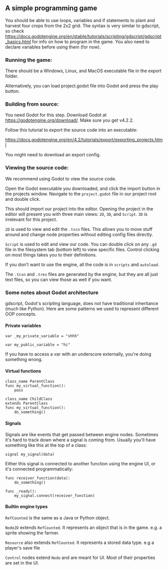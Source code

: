 ## A simple programming game

You should be able to use loops, variables and
if statements to plant and harvest four crops
from the 2x2 grid. The syntax is very similar to
gdscript, so check https://docs.godotengine.org/en/stable/tutorials/scripting/gdscript/gdscript_basics.html for info 
on how to program in the game. You
also need to declare variables before using them (for now).

### Running the game:
There should be a Windows, Linux, and MacOS executable file
in the export folder.

Alternatively, you can load project.godot file into Godot and press
the play button.

### Building from source:

You need Godot for this step. Download Godot at
https://godotengine.org/download/. Make sure you get v4.2.2.

Follow this tutorial to export the source code into an executable:

https://docs.godotengine.org/en/4.2/tutorials/export/exporting_projects.html

You might need to download an export config.

### Viewing the source code:

We recommend using Godot to view the source code. 

Open the Godot executable you downloaded, and click the import button in the 
projects window. Navigate to the `project.godot` file in our project root
and double click.

This should import our project into the editor. Opening the project in 
the editor will present you with three main views: `2D`, `3D`, and `Script`.
`3D` is irrelevant for this project. 

`2D` is used to view and edit the `.tscn`
files. This allows you to move stuff around and change node properties without editing
config files directly.

`Script` is used to edit and view our code. You can double click on any `.gd` file
in the filesystem tab (bottom left) to view specific files. Control clicking on most
things takes you to their definitions.

If you don't want to use the engine, all the code is in `scripts` and `autoload`.

The `.tcsn` and `.tres` files are generated by the engine, but they
are all just text files, so you can view those as well if you want.

### Some notes about Godot architecture

gdscript, Godot's scripting language, does not have traditional
inheritance (much like Python). Here are some patterns we used 
to represent different OOP concepts.

#### Private variables

`var _my_private_variable = "shhh"`

`var my_public_variable = "hi"`

If you have to access a var with an underscore externally, you're doing
something wrong.

#### Virtual functions

```
class_name ParentClass
func my_virtual_function():
    pass
```
```
class_name ChildClass
extends ParentClass
func my_virtual_function():
    do_something()
```

#### Signals

Signals are like events that get passed between engine nodes. Sometimes
it's hard to track down where a signal is coming from. Usually you'll have
something like this at the top of a class:

```
signal my_signal(data)
```

Either this signal is connected to another function using the engine
UI, or it's connected programmatically:

```
func receiver_function(data):
    do_something()

func _ready():
    my_signal.connect(receiver_function)
```

#### Builtin engine types

`RefCounted` is the same as a Java or Python object.

`Node2D` extends `RefCounted`. It represents an object that is in the game.
e.g. a sprite showing the farmer.

`Resource` also extends `RefCounted`. It represents a stored data type. e.g a player's save file

`Control` nodes extend `Node` and are meant for UI. Most of their properties are set in the UI.
